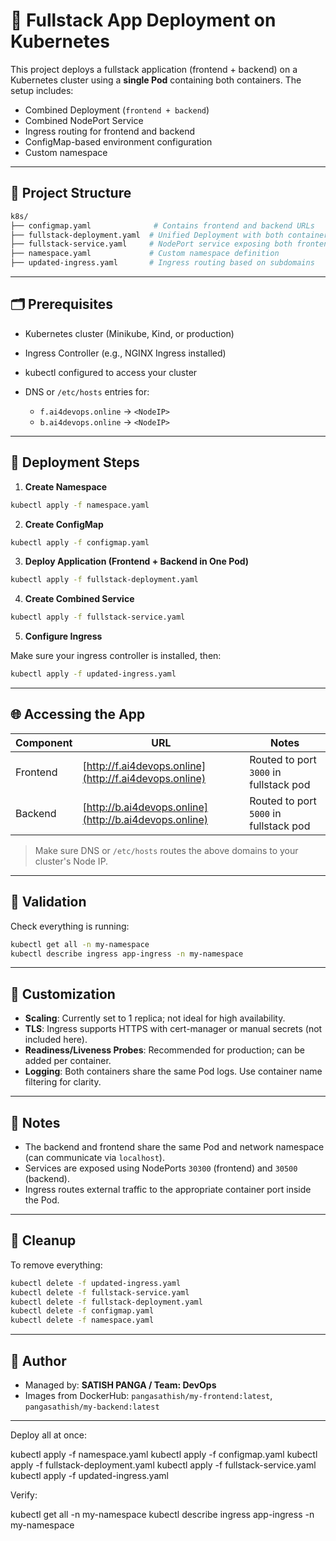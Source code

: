 
# 🚀 Fullstack App Deployment on Kubernetes

This project deploys a fullstack application (frontend + backend) on a Kubernetes cluster using a **single Pod** containing both containers. The setup includes:

- Combined Deployment (`frontend + backend`)
- Combined NodePort Service
- Ingress routing for frontend and backend
- ConfigMap-based environment configuration
- Custom namespace

---

## 📁 Project Structure

```bash
k8s/
├── configmap.yaml              # Contains frontend and backend URLs
├── fullstack-deployment.yaml  # Unified Deployment with both containers
├── fullstack-service.yaml     # NodePort service exposing both frontend and backend
├── namespace.yaml             # Custom namespace definition
├── updated-ingress.yaml       # Ingress routing based on subdomains
````

---

## 🗂️ Prerequisites

* Kubernetes cluster (Minikube, Kind, or production)
* Ingress Controller (e.g., NGINX Ingress installed)
* kubectl configured to access your cluster
* DNS or `/etc/hosts` entries for:

  * `f.ai4devops.online` → `<NodeIP>`
  * `b.ai4devops.online` → `<NodeIP>`

---

## 🚀 Deployment Steps

1. **Create Namespace**

```bash
kubectl apply -f namespace.yaml
```

2. **Create ConfigMap**

```bash
kubectl apply -f configmap.yaml
```

3. **Deploy Application (Frontend + Backend in One Pod)**

```bash
kubectl apply -f fullstack-deployment.yaml
```

4. **Create Combined Service**

```bash
kubectl apply -f fullstack-service.yaml
```

5. **Configure Ingress**

Make sure your ingress controller is installed, then:

```bash
kubectl apply -f updated-ingress.yaml
```

---

## 🌐 Accessing the App

| Component | URL                                                    | Notes                                  |
| --------- | ------------------------------------------------------ | -------------------------------------- |
| Frontend  | [http://f.ai4devops.online](http://f.ai4devops.online) | Routed to port `3000` in fullstack pod |
| Backend   | [http://b.ai4devops.online](http://b.ai4devops.online) | Routed to port `5000` in fullstack pod |

> Make sure DNS or `/etc/hosts` routes the above domains to your cluster's Node IP.

---

## 🧪 Validation

Check everything is running:

```bash
kubectl get all -n my-namespace
kubectl describe ingress app-ingress -n my-namespace
```

---

## 🔧 Customization

* **Scaling**: Currently set to 1 replica; not ideal for high availability.
* **TLS**: Ingress supports HTTPS with cert-manager or manual secrets (not included here).
* **Readiness/Liveness Probes**: Recommended for production; can be added per container.
* **Logging**: Both containers share the same Pod logs. Use container name filtering for clarity.

---

## 📌 Notes

* The backend and frontend share the same Pod and network namespace (can communicate via `localhost`).
* Services are exposed using NodePorts `30300` (frontend) and `30500` (backend).
* Ingress routes external traffic to the appropriate container port inside the Pod.

---

## 🧹 Cleanup

To remove everything:

```bash
kubectl delete -f updated-ingress.yaml
kubectl delete -f fullstack-service.yaml
kubectl delete -f fullstack-deployment.yaml
kubectl delete -f configmap.yaml
kubectl delete -f namespace.yaml
```

---

## 👤 Author

* Managed by: **SATISH PANGA / Team: DevOps**
* Images from DockerHub: `pangasathish/my-frontend:latest`, `pangasathish/my-backend:latest`

---

Deploy all at once:

kubectl apply -f namespace.yaml
kubectl apply -f configmap.yaml
kubectl apply -f fullstack-deployment.yaml
kubectl apply -f fullstack-service.yaml
kubectl apply -f updated-ingress.yaml



Verify:

kubectl get all -n my-namespace
kubectl describe ingress app-ingress -n my-namespace
